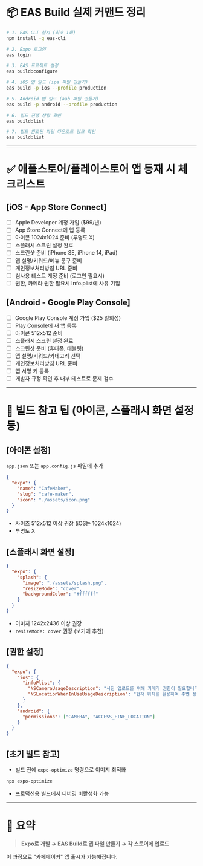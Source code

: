# 📦 EAS Build 실제 커맨드 정리

```bash
# 1. EAS CLI 설치 (최초 1회)
npm install -g eas-cli

# 2. Expo 로그인
eas login

# 3. EAS 프로젝트 설정
eas build:configure

# 4. iOS 앱 빌드 (ipa 파일 만들기)
eas build -p ios --profile production

# 5. Android 앱 빌드 (aab 파일 만들기)
eas build -p android --profile production

# 6. 빌드 진행 상황 확인
eas build:list

# 7. 빌드 완료된 파일 다운로드 링크 확인
eas build:list
```

---

# ✅ 애플스토어/플레이스토어 앱 등재 시 체크리스트

## [iOS - App Store Connect]

- [ ] Apple Developer 계정 가입 ($99/년)
- [ ] App Store Connect에 앱 등록
- [ ] 아이콘 1024x1024 준비 (투명도 X)
- [ ] 스플래시 스크린 설정 완료
- [ ] 스크린샷 준비 (iPhone SE, iPhone 14, iPad)
- [ ] 앱 설명/키워드/메뉴 문구 준비
- [ ] 개인정보처리방침 URL 준비
- [ ] 심사용 테스트 계정 준비 (로그인 필요시)
- [ ] 권한, 카메라 권한 필요시 Info.plist에 사유 기입

## [Android - Google Play Console]

- [ ] Google Play Console 계정 가입 ($25 일회성)
- [ ] Play Console에 새 앱 등록
- [ ] 아이콘 512x512 준비
- [ ] 스플래시 스크린 설정 완료
- [ ] 스크린샷 준비 (휴대폰, 태블릿)
- [ ] 앱 설명/키워드/카테고리 선택
- [ ] 개인정보처리방침 URL 준비
- [ ] 앱 서명 키 등록
- [ ] 개발자 규정 확인 후 내부 테스트로 문제 검수

---

# 🚀 빌드 참고 팁 (아이콘, 스플래시 화면 설정 등)

## [아이콘 설정]

`app.json` 또는 `app.config.js` 파일에 추가

```json
{
  "expo": {
    "name": "CafeMaker",
    "slug": "cafe-maker",
    "icon": "./assets/icon.png"
  }
}
```

- 사이즈 512x512 이상 권장 (iOS는 1024x1024)
- 투명도 X

## [스플래시 화면 설정]

```json
{
  "expo": {
    "splash": {
      "image": "./assets/splash.png",
      "resizeMode": "cover",
      "backgroundColor": "#ffffff"
    }
  }
}
```

- 이미지 1242x2436 이상 권장
- `resizeMode: cover` 권장 (보기에 추천)

## [권한 설정]

```json
{
  "expo": {
    "ios": {
      "infoPlist": {
        "NSCameraUsageDescription": "사진 업로드를 위해 카메라 권한이 필요합니다.",
        "NSLocationWhenInUseUsageDescription": "현재 위치를 활용하여 주변 상권 분석 기능을 제공합니다."
      }
    },
    "android": {
      "permissions": ["CAMERA", "ACCESS_FINE_LOCATION"]
    }
  }
}
```

## [초기 빌드 참고]

- 빌드 전에 `expo-optimize` 명령으로 이미지 최적화

```bash
npx expo-optimize
```

- 프로덕션용 빌드에서 디버깅 비활성화 가능

---

# 📢 요약

> **Expo로 개발 → EAS Build로 앱 파일 만들기 → 각 스토어에 업로드**

이 과정으로 "카페메이커" 앱 출시가 가능해집니다.
